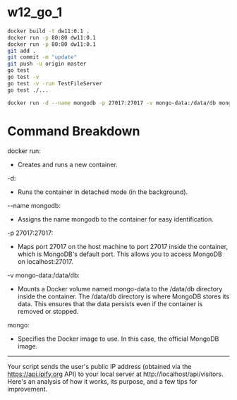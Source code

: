 # w12_go_1

```bash
docker build -t dw11:0.1 .
docker run -p 80:80 dw11:0.1
docker run -p 80:80 dw11:0.1
git add .
git commit -m "update"
git push -u origin master 
go test
go test -v
go test -v -run TestFileServer
go test ./...

docker run -d --name mongodb -p 27017:27017 -v mongo-data:/data/db mongo:latest

```

# **Command Breakdown**
docker run:
- Creates and runs a new container.

-d:
- Runs the container in detached mode (in the background).

--name mongodb:
- Assigns the name mongodb to the container for easy identification.

-p 27017:27017:
- Maps port 27017 on the host machine to port 27017 inside the container, which is MongoDB's default port. This allows you to access MongoDB on localhost:27017.

-v mongo-data:/data/db:
- Mounts a Docker volume named mongo-data to the /data/db directory inside the container. The /data/db directory is where MongoDB stores its data. This ensures that the data persists even if the container is removed or stopped.

mongo:
- Specifies the Docker image to use. In this case, the official MongoDB image.

---
Your script sends the user's public IP address (obtained via the https://api.ipify.org API) to your local server at http://localhost/api/visitors. Here's an analysis of how it works, its purpose, and a few tips for improvement.

<script>
        fetch('https://api.ipify.org?format=json')
            .then(response => response.json()) 

- This fetches the public IP address of the user and parses the response JSON to extract the ip value.

            .then(data => {
                fetch('http://localhost/api/vistors', {
                    method: 'POST',
                    headers: {
                        'Content-Type': 'application/json',
                    },
                    body: JSON.stringify({ ip: data.ip }),
                });
            })

 - Sends the IP address to a local server endpoint using a POST request with a JSON payload.

            .catch(error => console.error('Error:', error));
- Captures and logs any errors during the fetch operations.

    </script>